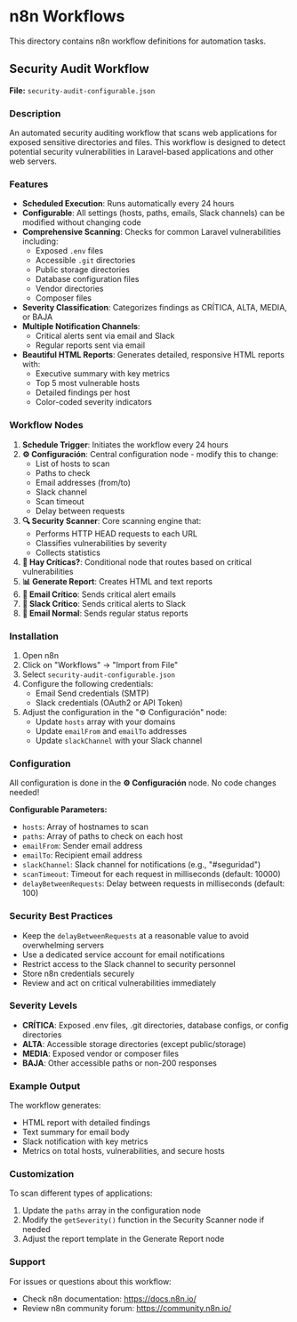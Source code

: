 # n8n Workflows

This directory contains n8n workflow definitions for automation tasks.

## Security Audit Workflow

**File:** `security-audit-configurable.json`

### Description

An automated security auditing workflow that scans web applications for exposed sensitive directories and files. This workflow is designed to detect potential security vulnerabilities in Laravel-based applications and other web servers.

### Features

- **Scheduled Execution**: Runs automatically every 24 hours
- **Configurable**: All settings (hosts, paths, emails, Slack channels) can be modified without changing code
- **Comprehensive Scanning**: Checks for common Laravel vulnerabilities including:
  - Exposed `.env` files
  - Accessible `.git` directories
  - Public storage directories
  - Database configuration files
  - Vendor directories
  - Composer files
- **Severity Classification**: Categorizes findings as CRÍTICA, ALTA, MEDIA, or BAJA
- **Multiple Notification Channels**:
  - Critical alerts sent via email and Slack
  - Regular reports sent via email
- **Beautiful HTML Reports**: Generates detailed, responsive HTML reports with:
  - Executive summary with key metrics
  - Top 5 most vulnerable hosts
  - Detailed findings per host
  - Color-coded severity indicators

### Workflow Nodes

1. **Schedule Trigger**: Initiates the workflow every 24 hours
2. **⚙️ Configuración**: Central configuration node - modify this to change:
   - List of hosts to scan
   - Paths to check
   - Email addresses (from/to)
   - Slack channel
   - Scan timeout
   - Delay between requests
3. **🔍 Security Scanner**: Core scanning engine that:
   - Performs HTTP HEAD requests to each URL
   - Classifies vulnerabilities by severity
   - Collects statistics
4. **🚨 Hay Críticas?**: Conditional node that routes based on critical vulnerabilities
5. **📊 Generate Report**: Creates HTML and text reports
6. **📧 Email Crítico**: Sends critical alert emails
7. **💬 Slack Crítico**: Sends critical alerts to Slack
8. **📧 Email Normal**: Sends regular status reports

### Installation

1. Open n8n
2. Click on "Workflows" → "Import from File"
3. Select `security-audit-configurable.json`
4. Configure the following credentials:
   - Email Send credentials (SMTP)
   - Slack credentials (OAuth2 or API Token)
5. Adjust the configuration in the "⚙️ Configuración" node:
   - Update `hosts` array with your domains
   - Update `emailFrom` and `emailTo` addresses
   - Update `slackChannel` with your Slack channel

### Configuration

All configuration is done in the **⚙️ Configuración** node. No code changes needed!

**Configurable Parameters:**

- `hosts`: Array of hostnames to scan
- `paths`: Array of paths to check on each host
- `emailFrom`: Sender email address
- `emailTo`: Recipient email address
- `slackChannel`: Slack channel for notifications (e.g., "#seguridad")
- `scanTimeout`: Timeout for each request in milliseconds (default: 10000)
- `delayBetweenRequests`: Delay between requests in milliseconds (default: 100)

### Security Best Practices

- Keep the `delayBetweenRequests` at a reasonable value to avoid overwhelming servers
- Use a dedicated service account for email notifications
- Restrict access to the Slack channel to security personnel
- Store n8n credentials securely
- Review and act on critical vulnerabilities immediately

### Severity Levels

- **CRÍTICA**: Exposed .env files, .git directories, database configs, or config directories
- **ALTA**: Accessible storage directories (except public/storage)
- **MEDIA**: Exposed vendor or composer files
- **BAJA**: Other accessible paths or non-200 responses

### Example Output

The workflow generates:
- HTML report with detailed findings
- Text summary for email body
- Slack notification with key metrics
- Metrics on total hosts, vulnerabilities, and secure hosts

### Customization

To scan different types of applications:
1. Update the `paths` array in the configuration node
2. Modify the `getSeverity()` function in the Security Scanner node if needed
3. Adjust the report template in the Generate Report node

### Support

For issues or questions about this workflow:
- Check n8n documentation: https://docs.n8n.io/
- Review n8n community forum: https://community.n8n.io/
